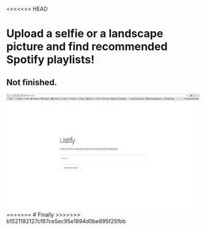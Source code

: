 <<<<<<< HEAD
# Upload a selfie or a landscape picture and find recommended Spotify playlists!
## Not finished.


<img src="sample.png">
=======
# Finally 
>>>>>>> b1521182127cf87ce5ec95e1894d0be895f25fbb
